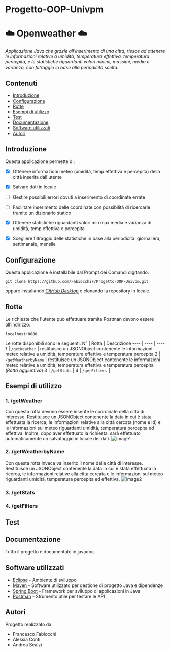# Progetto-OOP-Univpm
# :cloud: Openweather :cloud:

*Applicazione Java che grazie all'inserimento di una città, riesce ad ottenere le informazioni relative a umidità, temperatura effettiva, temperatura percepita, e le statistiche riguardanti valori minimi, massimi, media e varianza, con filtraggio in base alla periodicità scelta.*

## Contenuti
* [Introduzione](https://github.com/FabiocchiF/Progetto-OOP-Univpm#introduzione)
* [Configurazione](https://github.com/FabiocchiF/Progetto-OOP-Univpm#configurazione)
* [Rotte](https://github.com/FabiocchiF/Progetto-OOP-Univpm#rotte)
* [Esempi di utilizzo](https://github.com/FabiocchiF/Progetto-OOP-Univpm#esempi-di-utilizzo)
* [Test](https://github.com/FabiocchiF/Progetto-OOP-Univpm#test)
* [Documentazione](https://github.com/FabiocchiF/Progetto-OOP-Univpm#documentazione)
* [Software utilizzati](https://github.com/FabiocchiF/Progetto-OOP-Univpm#software-utilizzati)
* [Autori](https://github.com/FabiocchiF/Progetto-OOP-Univpm#autori)

## Introduzione
Questa applicazione permette di:
- [x] Ottenere informazioni meteo (umidità, temp effettiva e percepita) della città inserita dall'utente
- [x] Salvare dati in locale
- [ ] Gestire possibili errori dovuti a inserimento di coordinate errate
- [ ] Facilitare inserimento delle coordinate con possibilità di ricercarle tramite un dizionario statico
- [x] Ottenere statistiche riguardanti valori min max media e varianza di umidità, temp effettiva e percepita
- [x] Scegliere filtraggio delle statistiche in base alla periodicità: giornaliera, settimanale, mensile


## Configurazione
Questa applicazione è installabile dal Prompt dei Comandi digitando:
```
git clone https://github.com/FabiocchiF/Progetto-OOP-Univpm.git
```
oppure installando [*GitHub Desktop*](https://desktop.github.com/) e clonando la repository in locale.

## Rotte
Le richieste che l'utente può effettuare tramite Postman devono essere all'indirizzo:
```
localhost:8080
```
Le rotte disponibili sono le seguenti:
N° | Rotta | Descrizione
---- | ---- | ----
1 | ```/getWeather``` | restituisce un JSONObject contenente le informazioni meteo relative a umidità, temperatura effettiva e temperatura percepita 
2 | ```/getWeatherbyName``` | restituisce un JSONObject contenente le informazioni meteo relative a umidità, temperatura effettiva e temperatura percepita (*Rotta aggiuntiva*)
3 | ```/getStats``` |
4 | ```/getFilters``` |

## Esempi di utilizzo
### 1. /getWeather
Con questa rotta devono essere inserite le coordinate della città di interesse. Restituisce un JSONObject contenente la data in cui è stata effettuata la ricerca, le informazioni relative alla città cercata (nome e id) e le informazioni sul meteo riguardanti umidità, temperatura percepita ed effettiva.
Inoltre, dopo aver effettuato la richiesta, sarà effettuato automaticamente un salvataggio in locale dei dati.
![image1](https://user-images.githubusercontent.com/91316014/148759712-8b9614f9-448e-4b07-8b0d-89421629b823.png)

### 2. /getWeatherbyName
Con questa rotta invece va inserito il nome della città di interesse. Restituisce un JSONObject contenente la data in cui è stata effettuata la ricerca, le informazioni relative alla città cercata e le informazioni sul meteo riguardanti umidità, temperatura percepita ed effettiva.
![image2](https://user-images.githubusercontent.com/91316014/148760730-9c57437b-10fc-4d2e-9003-0bbd6a86eda5.png)

### 3. /getStats

### 4. /getFilters

## Test

## Documentazione
Tutto il progetto è documentato in javadoc.

## Software utilizzati
* [Eclipse](https://www.eclipse.org/downloads/) - Ambiente di sviluppo
* [Maven](https://maven.apache.org/) - Software utilizzato per gestione di progetto Java e dipendenze
* [Spring Boot](https://spring.io/projects/spring-boot) - Framework per sviluppo di applicazioni in Java
* [Postman](https://www.postman.com/) - Strumento utile per testare le API
## Autori
Progetto realizzato da
* Francesco Fabiocchi
* Alessia Conti
* Andrea Scalzi

